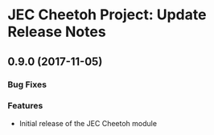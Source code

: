 # JEC Cheetoh Project: Update Release Notes

<a name="jec-cheetoh-0.9.0"></a>
## **0.9.0** (2017-11-05)

### Bug Fixes

### Features

- Initial release of the JEC Cheetoh module